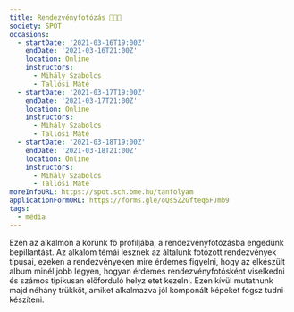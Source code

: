 ```yaml
---
title: Rendezvényfotózás 👩‍🎓📸
society: SPOT
occasions:
  - startDate: '2021-03-16T19:00Z'
    endDate: '2021-03-16T21:00Z'
    location: Online
    instructors:
      - Mihály Szabolcs
      - Tallósi Máté
  - startDate: '2021-03-17T19:00Z'
    endDate: '2021-03-17T21:00Z'
    location: Online
    instructors:
      - Mihály Szabolcs
      - Tallósi Máté
  - startDate: '2021-03-18T19:00Z'
    endDate: '2021-03-18T21:00Z'
    location: Online
    instructors:
      - Mihály Szabolcs
      - Tallósi Máté
moreInfoURL: https://spot.sch.bme.hu/tanfolyam
applicationFormURL: https://forms.gle/oQs5Z2Gfteq6FJmb9
tags:
  - média
---
```


Ezen az alkalmon a körünk fő profiljába, a rendezvényfotózásba engedünk bepillantást. Az alkalom témái lesznek az általunk fotózott rendezvények típusai, ezeken a rendezvényeken mire érdemes figyelni, hogy az elkészült album minél jobb legyen, hogyan érdemes rendezvényfotósként viselkedni és számos tipikusan előforduló helyz etet kezelni. Ezen kívül mutatnunk majd néhány trükköt, amiket alkalmazva jól komponált képeket fogsz tudni készíteni.
